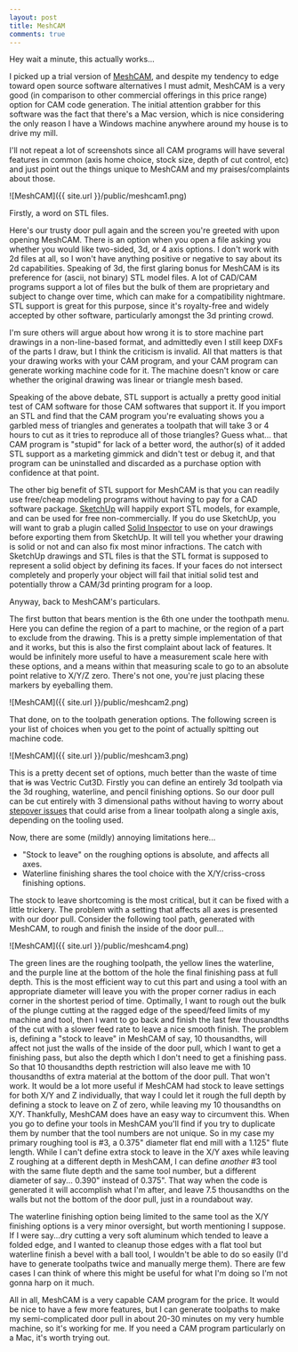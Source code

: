 ```yaml
---
layout: post
title: MeshCAM
comments: true
---
```


<p class="message">
Hey wait a minute, this actually works...
</p>

I picked up a trial version of [MeshCAM](http://www.grzsoftware.com/), and despite my tendency to edge toward open source software alternatives I must admit, MeshCAM is a very good (in comparison to other commercial offerings in this price range) option for CAM code generation. The initial attention grabber for this software was the fact that there's a Mac version, which is nice considering the only reason I have a Windows machine anywhere around my house is to drive my mill.

I'll not repeat a lot of screenshots since all CAM programs will have several features in common (axis home choice, stock size, depth of cut control, etc) and just point out the things unique to MeshCAM and my praises/complaints about those.

![MeshCAM]({{ site.url }}/public/meshcam1.png) 

Firstly, a word on STL files.

Here's our trusty door pull again and the screen you're greeted with upon opening MeshCAM.  There is an option when you open a file asking you whether you would like two-sided, 3d, or 4 axis options.  I don't work with 2d files at all, so I won't have anything positive or negative to say about its 2d capabilities.  Speaking of 3d, the first glaring bonus for MeshCAM is its preference for (ascii, not binary) STL model files.  A lot of CAD/CAM programs support a lot of files but the bulk of them are proprietary and subject to change over time, which can make for a compatibility nightmare.  STL support is great for this purpose, since it's royalty-free and widely accepted by other software, particularly amongst the 3d printing crowd.

I'm sure others will argue about how wrong it is to store machine part drawings in a non-line-based format, and admittedly even I still keep DXFs of the parts I draw, but I think the criticism is invalid.  All that matters is that your drawing works with your CAM program, and your CAM program can generate working machine code for it.  The machine doesn't know or care whether the original drawing was linear or triangle mesh based.

Speaking of the above debate, STL support is actually a pretty good initial test of CAM software for those CAM softwares that support it.  If you import an STL and find that the CAM program you're evaluating shows you a garbled mess of triangles and generates a toolpath that will take 3 or 4 hours to cut as it tries to reproduce all of those triangles?  Guess what... that CAM program is "stupid" for lack of a better word, the author(s) of it added STL support as a marketing gimmick and didn't test or debug it, and that program can be uninstalled and discarded as a purchase option with confidence at that point.

The other big benefit of STL support for MeshCAM is that you can readily use free/cheap modeling programs without having to pay for a CAD software package.  [SketchUp](http://www.sketchup.com/) will happily export STL models, for example, and can be used for free non-commercially.  If you do use SketchUp, you will want to grab a plugin called [Solid Inspector](http://extensions.sketchup.com/en/content/solid-inspector%C2%B2) to use on your drawings before exporting them from SketchUp.  It will tell you whether your drawing is solid or not and can also fix most minor infractions.  The catch with SketchUp drawings and STL files is that the STL format is supposed to represent a solid object by defining its faces.  If your faces do not intersect completely and properly your object will fail that initial solid test and potentially throw a CAM/3d printing program for a loop.


Anyway, back to MeshCAM's particulars.

The first button that bears mention is the 6th one under the toothpath menu.  Here you can define the region of a part to machine, or the region of a part to exclude from the drawing.  This is a pretty simple implementation of that and it works, but this is also the first complaint about lack of features.  It would be infinitely more useful to have a measurement scale here with these options, and a means within that measuring scale to go to an absolute point relative to X/Y/Z zero.  There's not one, you're just placing these markers by eyeballing them.  

![MeshCAM]({{ site.url }}/public/meshcam2.png)

That done, on to the toolpath generation options.  The following screen is your list of choices when you get to the point of actually spitting out machine code.

![MeshCAM]({{ site.url }}/public/meshcam3.png)

This is a pretty decent set of options, much better than the waste of time that ~~is~~ was Vectric Cut3D.  Firstly you can define an entirely 3d toolpath via the 3d roughing, waterline, and pencil finishing options.  So our door pull can be cut entirely with 3 dimensional paths without having to worry about [stepover issues](http://www.styrotechcnc.co.nz/our-blog/understanding-stepover-and-cusp-height) that could arise from a linear toolpath along a single axis, depending on the tooling used.  

Now, there are some (mildly) annoying limitations here...

* "Stock to leave" on the roughing options is absolute, and affects all axes.
* Waterline finishing shares the tool choice with the X/Y/criss-cross finishing options.

The stock to leave shortcoming is the most critical, but it can be fixed with a little trickery.  The problem with a setting that affects all axes is presented with our door pull.  Consider the following tool path, generated with MeshCAM, to rough and finish the inside of the door pull...

![MeshCAM]({{ site.url }}/public/meshcam4.png)

The green lines are the roughing toolpath, the yellow lines the waterline, and the purple line at the bottom of the hole the final finishing pass at full depth.  This is the most efficient way to cut this part and using a tool with an appropriate diameter will leave you with the proper corner radius in each corner in the shortest period of time.  Optimally, I want to rough out the bulk of the plunge cutting at the ragged edge of the speed/feed limits of my machine and tool, then I want to go back and finish the last few thousandths of the cut with a slower feed rate to leave a nice smooth finish.  The problem is, defining a "stock to leave" in MeshCAM of say, 10 thousandths, will affect not just the walls of the inside of the door pull, which I want to get a finishing pass, but also the depth which I don't need to get a finishing pass.  So that 10 thousandths depth restriction will also leave me with 10 thousandths of extra material at the bottom of the door pull.  That won't work.  It would be a lot more useful if MeshCAM had stock to leave settings for both X/Y and Z individually, that way I could let it rough the full depth by defining a stock to leave on Z of zero, while leaving my 10 thousandths on X/Y.  Thankfully, MeshCAM does have an easy way to circumvent this.  When you go to define your tools in MeshCAM you'll find if you try to duplicate them by number that the tool numbers are not unique.  So in my case my primary roughing tool is #3, a 0.375" diameter flat end mill with a 1.125" flute length.  While I can't define extra stock to leave in the X/Y axes while leaving Z roughing at a different depth in MeshCAM, I can define *another* #3 tool with the same flute depth and the same tool number, but a different diameter of say... 0.390" instead of 0.375".  That way when the code is generated it will accomplish what I'm after, and leave 7.5 thousandths on the walls but not the bottom of the door pull, just in a roundabout way.  

The waterline finishing option being limited to the same tool as the X/Y finishing options is a very minor oversight, but worth mentioning I suppose.  If I were say...dry cutting a very soft aluminum which tended to leave a folded edge, and I wanted to cleanup those edges with a flat tool but waterline finish a bevel with a ball tool, I wouldn't be able to do so easily (I'd have to generate toolpaths twice and manually merge them).  There are few cases I can think of where this might be useful for what I'm doing so I'm not gonna harp on it much.  

All in all, MeshCAM is a very capable CAM program for the price.  It would be nice to have a few more features, but I can generate toolpaths to make my semi-complicated door pull in about 20-30 minutes on my very humble machine, so it's working for me.  If you need a CAM program particularly on a Mac, it's worth trying out.
